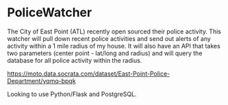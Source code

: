 # PoliceWatcher

The City of East Point (ATL) recently open sourced their police activity. This watcher will pull down recent police activities and send out alerts of any activity within a 1 mile radius of my house. It will also have an API that takes two parameters (center point - lat/long and radius) and will query the database for all police activity within the radius.

https://moto.data.socrata.com/dataset/East-Point-Police-Department/yqmq-bpqk

Looking to use Python/Flask and PostgreSQL.
